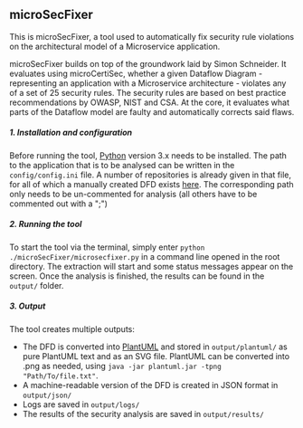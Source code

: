 ## microSecFixer

This is microSecFixer, a tool used to automatically fix security rule violations on the architectural model of a Microservice application.

microSecFixer builds on top of the groundwork laid by Simon Schneider. It evaluates using microCertiSec, whether a given Dataflow Diagram - representing an application with a Microservice architecture - violates any of a set of 25 security rules. The security rules are based on best practice recommendations by OWASP, NIST and CSA. At the core, it evaluates what parts of the Dataflow model are faulty and automatically corrects said flaws.

##### 1. Installation and configuration
Before running the tool, [Python](https://www.python.org/downloads/) version 3.x needs to be installed.
The path to the application that is to be analysed can be written in the `config/config.ini` file.
A number of repositories is already given in that file, for all of which a manually created DFD exists [here](https://github.com/tuhh-softsec/microSecEnD).
The corresponding path only needs to be un-commented for analysis (all others have to be commented out with a ";")

##### 2. Running the tool
To start the tool via the terminal, simply enter `python ./microSecFixer/microsecfixer.py` in a command line opened in the root directory.
The extraction will start and some status messages appear on the screen.
Once the analysis is finished, the results can be found in the `output/` folder.

##### 3. Output
The tool creates multiple outputs:
- The DFD is converted into [PlantUML](https://plantuml.com) and stored in `output/plantuml/` as pure PlantUML text and as an SVG file.
PlantUML can be converted into .png as needed, using `java -jar plantuml.jar -tpng "Path/To/file.txt"`.
- A machine-readable version of the DFD is created in JSON format in `output/json/`
- Logs are saved in `output/logs/`
- The results of the security analysis are saved in `output/results/`